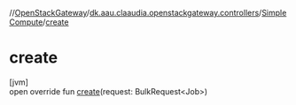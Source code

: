 //[OpenStackGateway](../../../index.md)/[dk.aau.claaudia.openstackgateway.controllers](../index.md)/[SimpleCompute](index.md)/[create](create.md)

# create

[jvm]\
open override fun [create](create.md)(request: BulkRequest&lt;Job&gt;)
